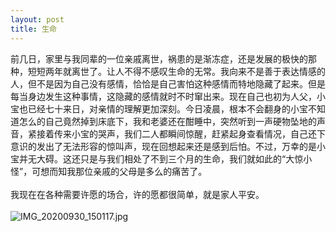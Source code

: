 ```yaml
---
layout: post
title: 生命
---
```

前几日，家里与我同辈的一位亲戚离世，祸患的是渐冻症，还是发展的极快的那种，短短两年就离世了。让人不得不感叹生命的无常。我向来不是善于表达情感的人，但不是因为自己没有感情，恰恰是自己害怕这种感情而特地隐藏了起来。但是每当身边发生这种事情，这隐藏的感情就时不时窜出来。现在自己也初为人父，小宝也已经七十来日，对亲情的理解更加深刻。今日凌晨，根本不会翻身的小宝不知道怎么的自己竟然掉到床底下，我和老婆还在酣睡中，突然听到一声硬物坠地的声音，紧接着传来小宝的哭声，我们二人都瞬间惊醒，赶紧起身查看情况，自己还下意识的发出了无法形容的惊叫声，现在回想起来还是感到后怕。不过，万幸的是小宝并无大碍。这还只是与我们相处了不到三个月的生命，我们就如此的“大惊小怪”，可想而知我那位亲戚的父母是多么的痛苦了。<br />
<br />我现在在各种需要许愿的场合，许的愿都很简单，就是家人平安。<br />
<br />![IMG_20200930_150117.jpg](https://cdn.nlark.com/yuque/0/2020/jpeg/632983/1601735657116-afb771d9-41c5-402b-ae39-ca316cd5e770.jpeg?x-oss-process=image/auto-orient,1#align=left&display=inline&height=5376&margin=%5Bobject%20Object%5D&name=IMG_20200930_150117.jpg&originHeight=4032&originWidth=3024&size=3716958&status=done&style=none&width=4032)

